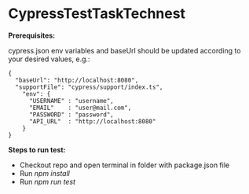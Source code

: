 # CypressTestTaskTechnest

**Prerequisites:**  

cypress.json env variables and baseUrl should be updated according to your desired values, e.g.:  

```
{  
  "baseUrl": "http://localhost:8080",
  "supportFile": "cypress/support/index.ts", 
    "env": {  
      "USERNAME" : "username",  
      "EMAIL"    : "user@mail.com",  
      "PASSWORD" : "password",  
      "API_URL"  : "http://localhost:8080"  
    }  
}
```

**Steps to run test:**
* Checkout repo and open terminal in folder with package.json file
* Run *npm install*
* Run *npm run test*

